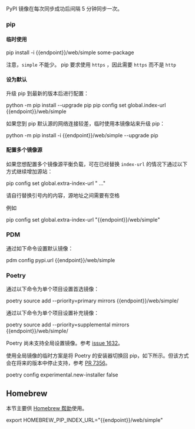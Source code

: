 PyPI 镜像在每次同步成功后间隔 5 分钟同步一次。

### pip

#### 临时使用

<tmpl z-lang="bash">
pip install -i {{endpoint}}/web/simple some-package
</tmpl>

注意，`simple` 不能少。
pip 要求使用 `https` ，因此需要 `https` 而不是 `http`

#### 设为默认

升级 pip 到最新的版本后进行配置：

<tmpl z-lang="bash">
python -m pip install --upgrade pip
pip config set global.index-url {{endpoint}}/web/simple
</tmpl>

如果您到 pip 默认源的网络连接较差，临时使用本镜像站来升级 pip：

<tmpl z-lang="bash">
python -m pip install -i {{endpoint}}/web/simple --upgrade pip
</tmpl>

#### 配置多个镜像源

如果您想配置多个镜像源平衡负载，可在已经替换 `index-url` 的情况下通过以下方式继续增加源站：

<tmpl z-lang="bash">
pip config set global.extra-index-url "<url1> <url2>..."
</tmpl>

请自行替换引号内的内容，源地址之间需要有空格

例如

<tmpl z-lang="bash">
pip config set global.extra-index-url "{{endpoint}}/web/simple"
</tmpl>

### PDM

通过如下命令设置默认镜像：

<tmpl z-lang="bash">
pdm config pypi.url {{endpoint}}/web/simple
</tmpl>

### Poetry

通过以下命令为单个项目设置首选镜像：

<tmpl z-lang="bash">
poetry source add --priority=primary mirrors {{endpoint}}/web/simple/
</tmpl>

通过以下命令为单个项目设置补充镜像：

<tmpl z-lang="bash">
poetry source add --priority=supplemental mirrors {{endpoint}}/web/simple/
</tmpl>

Poetry 尚未支持全局设置镜像。参考 [issue 1632](https://github.com/python-poetry/poetry/issues/1632)。

使用全局镜像的临时方案是将 Poetry 的安装器切换回 pip，如下所示。但该方式会在将来的版本中停止支持，参考 [PR 7356](https://github.com/python-poetry/poetry/pull/7356)。

<tmpl z-lang="bash">
poetry config experimental.new-installer false
</tmpl>

## Homebrew

本节主要供 [Homebrew 帮助](../homebrew/)使用。

<tmpl z-lang="bash">
export HOMEBREW_PIP_INDEX_URL="{{endpoint}}/web/simple"
</tmpl>
